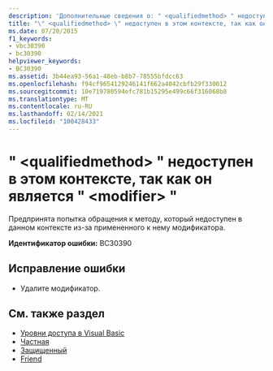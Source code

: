 ```yaml
---
description: 'Дополнительные сведения о: " <qualifiedmethod> " недоступен в этом контексте, так как он является " <modifier> "'
title: "\" <qualifiedmethod> \" недоступен в этом контексте, так как он является \" <modifier> \""
ms.date: 07/20/2015
f1_keywords:
- vbc30390
- bc30390
helpviewer_keywords:
- BC30390
ms.assetid: 3b44ea93-56a1-48eb-b8b7-78555bfdcc63
ms.openlocfilehash: f94cf9654129246141f662a4042cbfb29f330012
ms.sourcegitcommit: 10e719780594efc781b15295e499c66f316068b8
ms.translationtype: MT
ms.contentlocale: ru-RU
ms.lasthandoff: 02/14/2021
ms.locfileid: "100428433"
---
```

# <a name="qualifiedmethod-is-not-accessible-in-this-context-because-it-is-modifier"></a>" \<qualifiedmethod> " недоступен в этом контексте, так как он является " \<modifier> "

Предпринята попытка обращения к методу, который недоступен в данном контексте из-за примененного к нему модификатора.  
  
 **Идентификатор ошибки:** BC30390  
  
## <a name="to-correct-this-error"></a>Исправление ошибки  
  
- Удалите модификатор.  
  
## <a name="see-also"></a>См. также раздел

- [Уровни доступа в Visual Basic](../programming-guide/language-features/declared-elements/access-levels.md)
- [Частная](../language-reference/modifiers/private.md)
- [Защищенный](../language-reference/modifiers/protected.md)
- [Friend](../language-reference/modifiers/friend.md)
